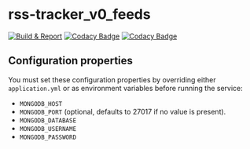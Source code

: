 # rss-tracker_v0_feeds
[![Build & Report](https://github.com/Flashky/rss-tracker_v0_feeds/actions/workflows/build-report.yml/badge.svg)](https://github.com/Flashky/rss-tracker_v0_feeds/actions/workflows/build-report.yml)
[![Codacy Badge](https://app.codacy.com/project/badge/Grade/8c1b7b60abea416883adfb28f3697880)](https://www.codacy.com/gh/Flashky/rss-tracker_v0_feeds/dashboard?utm_source=github.com&amp;utm_medium=referral&amp;utm_content=Flashky/rss-tracker_v0_feeds&amp;utm_campaign=Badge_Grade) 
[![Codacy Badge](https://app.codacy.com/project/badge/Coverage/8c1b7b60abea416883adfb28f3697880)](https://www.codacy.com/gh/Flashky/rss-tracker_v0_feeds/dashboard?utm_source=github.com&utm_medium=referral&utm_content=Flashky/rss-tracker_v0_feeds&utm_campaign=Badge_Coverage)


## Configuration properties

You must set these configuration properties by overriding either ``application.yml`` or as environment variables before running the service:

- ``MONGODB_HOST``
- ``MONGODB_PORT`` (optional, defaults to 27017 if no value is present).
- ``MONGODB_DATABASE``
- ``MONGODB_USERNAME``
- ``MONGODB_PASSWORD``



